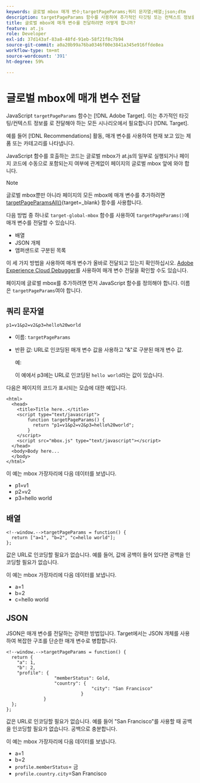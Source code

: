 ```yaml
---
keywords: 글로벌 mbox 매개 변수;targetPageParams;쿼리 문자열;배열;json;dtm
description: targetPageParams 함수를 사용하여 추가적인 타깃팅 또는 컨텍스트 정보를 Adobe에 전달하는 방법을 알아봅니다 [!DNL Target] 글로벌 mbox입니다.
title: 글로벌 mbox에 매개 변수를 전달하려면 어떻게 합니까?
feature: at.js
role: Developer
exl-id: 37d143af-83a8-48fd-91eb-58f21f8c7b94
source-git-commit: a0a20b99a76ba0346f00e3841a345e916ffde8ea
workflow-type: tm+mt
source-wordcount: '391'
ht-degree: 59%

---
```


# 글로벌 mbox에 매개 변수 전달

JavaScript `targetPageParams` 함수는 [!DNL Adobe Target]. 이는 추가적인 타깃팅/컨텍스트 정보를 로 전달해야 하는 모든 시나리오에서 필요합니다 [!DNL Target].

예를 들어 [!DNL Recommendations] 활동, 매개 변수를 사용하여 현재 보고 있는 제품 또는 카테고리를 나타냅니다.

JavaScript 함수를 호출하는 코드는 글로벌 mbox가 at.js의 일부로 실행되거나 페이지 코드에 수동으로 포함되는지 여부에 관계없이 페이지의 글로벌 mbox 앞에 와야 합니다.

>[!NOTE]
>
>글로벌 mbox뿐만 아니라 페이지의 모든 mbox에 매개 변수를 추가하려면 [targetPageParamsAll()](https://developer.adobe.com/target/implement/client-side/atjs/atjs-functions/targetpageparamsall/){target=_blank} 함수를 사용합니다.

다음 방법 중 하나로 `target-global-mbox` 함수를 사용하여 `targetPageParams()`에 매개 변수를 전달할 수 있습니다.

* 배열
* JSON 개체
* 앰퍼샌드로 구분된 목록

이 세 가지 방법을 사용하여 매개 변수가 올바로 전달되고 있는지 확인하십시오. [Adobe Experience Cloud Debugger](https://experienceleague.adobe.com/docs/debugger/using/experience-cloud-debugger.html)를 사용하여 매개 변수 전달을 확인할 수도 있습니다.

페이지에 글로벌 mbox를 추가하려면 먼저 JavaScript 함수를 정의해야 합니다. 이름은 `targetPageParams`여야 합니다.

## 쿼리 문자열

```
p1=v1&p2=v2&p3=hello%20world
```

* 이름: `targetPageParams`
* 반환 값: URL로 인코딩된 매개 변수 값을 사용하고 &quot;&amp;&quot;로 구분된 매개 변수 값.

   예:

   이 예에서 p3에는 URL로 인코딩된 `hello world`라는 값이 있습니다.

다음은 페이지의 코드가 표시되는 모습에 대한 예입니다.

```
<html> 
  <head> 
    <title>Title here..</title> 
    <script type="text/javascript"> 
        function targetPageParams() { 
          return "p1=v1&p2=v2&p3=hello%20world";
        } 
    </script> 
    <script src="mbox.js" type="text/javascript"></script> 
  </head> 
  <body>Body here... 
  </body> 
</html>
```

이 예는 mbox 가장자리에 다음 데이터를 보냅니다.

* p1=v1
* p2=v2
* p3=hello world

## 배열

```
<!--window.-->targetPageParams = function() { 
  return ["a=1", "b=2", "c=hello world"]; 
}; 
```

값은 URL로 인코딩할 필요가 없습니다. 예를 들어, 값에 공백이 들어 있다면 공백을 인코딩할 필요가 없습니다.

이 예는 mbox 가장자리에 다음 데이터를 보냅니다.

* a=1
* b=2
* c=hello world

## JSON

JSON은 매개 변수를 전달하는 강력한 방법입니다. Target에서는 JSON 개체를 사용하여 복잡한 구조를 단순한 매개 변수로 병합합니다.

```
<!--window.-->targetPageParams = function() { 
  return { 
    "a": 1, 
    "b": 2, 
    "profile": { 
                  "memberStatus": Gold, 
                  "country": { 
                                "city": "San Francisco" 
                            } 
              } 
  }; 
}; 
```

값은 URL로 인코딩할 필요가 없습니다. 예를 들어 &quot;San Francisco&quot;를 사용할 때 공백을 인코딩할 필요가 없습니다. 공백으로 충분합니다.

이 예는 mbox 가장자리에 다음 데이터를 보냅니다.

* a=1
* b=2
* `profile.memberStatus`= 금
* `profile.country.city`=San Francisco
